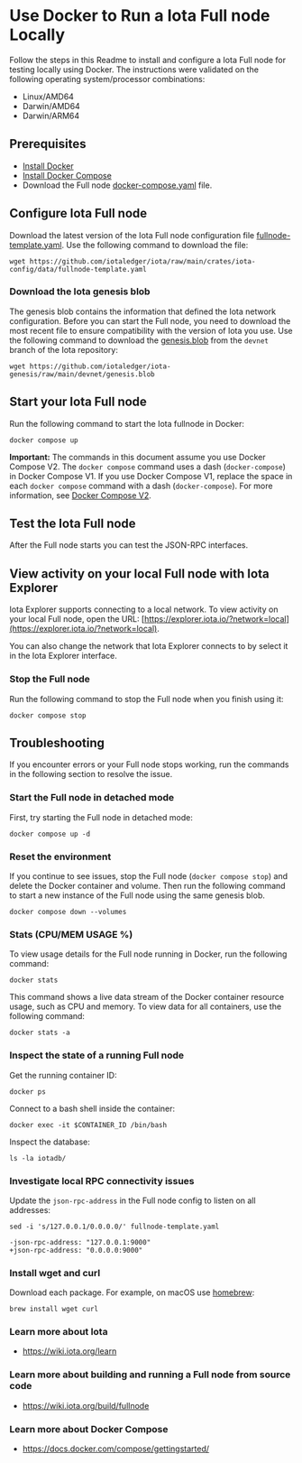 # Use Docker to Run a Iota Full node Locally

Follow the steps in this Readme to install and configure a Iota Full node for testing locally using Docker. The instructions were validated on the following operating system/processor combinations:

- Linux/AMD64
- Darwin/AMD64
- Darwin/ARM64

## Prerequisites

- [Install Docker](https://docs.docker.com/get-docker/)
- [Install Docker Compose](https://docs.docker.com/compose/install/)
- Download the Full node [docker-compose.yaml](https://github.com/iotaledger/iota/blob/main/docker/fullnode/docker-compose.yaml) file.

## Configure Iota Full node

Download the latest version of the Iota Full node configuration file [fullnode-template.yaml](https://github.com/iotaledger/iota/raw/main/crates/iota-config/data/fullnode-template.yaml). Use the following command to download the file:

```shell
wget https://github.com/iotaledger/iota/raw/main/crates/iota-config/data/fullnode-template.yaml
```

### Download the Iota genesis blob

The genesis blob contains the information that defined the Iota network configuration. Before you can start the Full node, you need to download the most recent file to ensure compatibility with the version of Iota you use. Use the following command to download the [genesis.blob](https://github.com/iotaledger/iota-genesis/raw/main/devnet/genesis.blob) from the `devnet` branch of the Iota repository:

`wget https://github.com/iotaledger/iota-genesis/raw/main/devnet/genesis.blob`

## Start your Iota Full node

Run the following command to start the Iota fullnode in Docker:

```shell
docker compose up
```

**Important:** The commands in this document assume you use Docker Compose V2. The `docker compose` command uses a dash (`docker-compose`) in Docker Compose V1. If you use Docker Compose V1, replace the space in each `docker compose` command with a dash (`docker-compose`). For more information, see [Docker Compose V2](https://docs.docker.com/compose/#compose-v2-and-the-new-docker-compose-command).

## Test the Iota Full node

After the Full node starts you can test the JSON-RPC interfaces.

## View activity on your local Full node with Iota Explorer

Iota Explorer supports connecting to a local network. To view activity on your local Full node, open the URL: [https://explorer.iota.io/?network=local](https://explorer.iota.io/?network=local).

You can also change the network that Iota Explorer connects to by select it in the Iota Explorer interface.

### Stop the Full node

Run the following command to stop the Full node when you finish using it:

```shell
docker compose stop
```

## Troubleshooting

If you encounter errors or your Full node stops working, run the commands in the following section to resolve the issue.

### Start the Full node in detached mode

First, try starting the Full node in detached mode:

```shell
docker compose up -d
```

### Reset the environment

If you continue to see issues, stop the Full node (`docker compose stop`) and delete the Docker container and volume. Then run the following command to start a new instance of the Full node using the same genesis blob.

```shell
docker compose down --volumes
```

### Stats (CPU/MEM USAGE %)

To view usage details for the Full node running in Docker, run the following command:

```shell
docker stats
```

This command shows a live data stream of the Docker container resource usage, such as CPU and memory. To view data for all containers, use the following command:

```shell
docker stats -a
```

### Inspect the state of a running Full node

Get the running container ID:

```shell
docker ps
```

Connect to a bash shell inside the container:

```shell
docker exec -it $CONTAINER_ID /bin/bash
```

Inspect the database:

```shell
ls -la iotadb/
```

### Investigate local RPC connectivity issues

Update the `json-rpc-address` in the Full node config to listen on all addresses:

```shell
sed -i 's/127.0.0.1/0.0.0.0/' fullnode-template.yaml
```

```shell
-json-rpc-address: "127.0.0.1:9000"
+json-rpc-address: "0.0.0.0:9000"
```

### Install wget and curl

Download each package. For example, on macOS use [homebrew](https://brew.sh/):

`brew install wget curl`

### Learn more about Iota

- https://wiki.iota.org/learn

### Learn more about building and running a Full node from source code

- https://wiki.iota.org/build/fullnode

### Learn more about Docker Compose

- https://docs.docker.com/compose/gettingstarted/
